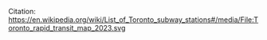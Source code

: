 Citation: https://en.wikipedia.org/wiki/List_of_Toronto_subway_stations#/media/File:Toronto_rapid_transit_map_2023.svg